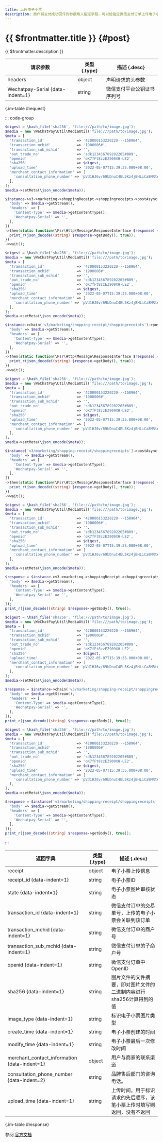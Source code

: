 ```yaml
---
title: 上传电子小票
description: 商户将支付成功回传的参数填入指定字段，可以给指定微信支付订单上传电子小票。 上传成功后，用户可以在账单详情页看到商户上传的电子小票。
---
```


# {{ $frontmatter.title }} {#post}

{{ $frontmatter.description }}

| 请求参数 | 类型 {.type} | 描述 {.desc}
| --- | --- | ---
| headers | object | 声明请求的头参数
| Wechatpay-Serial {data-indent=1} | string | 微信支付平台公钥证书序列号

{.im-table #request}

::: code-group

```php [异步纯链式]
$digest = \hash_file('sha256', 'file:///path/to/image.jpg');
$media = new \WeChatPay\Util\MediaUtil('file:///path/to/image.jpg');
$meta = [
  'transaction_id'               => '420000153220220···158964',
  'transaction_mchid'            => '1900006#',
  'transaction_sub_mchid'        => '',
  'out_trade_no'                 => 'sdk123456789202205#809',
  'openid'                       => 'oK7fFt8zzEZ909XH-LE2',
  'sha256'                       => $digest,
  'upload_time'                  => '2022-05-07T15:39:35.000+08:00',
  'merchant_contact_information' => [
    'consultation_phone_number' => 'pVd1HJ6v/69bDnuC4EL5Kz4jBHLiCa8MRtelw/wDa4SzfeespQO/0kjiwfqdfg==',//平台证书加密
  ],
];
$media->setMeta(\json_encode($meta));

$instance->v3->marketing->shoppingReceipt->shoppingreceipts->postAsync([
  'body' => $media->getStream(),
  'headers' => [
    'Content-Type' => $media->getContentType(),
    'Wechatpay-Serial' => '',
  ],
])
->then(static function(\Psr\Http\Message\ResponseInterface $response) {
  print_r(json_decode((string) $response->getBody(), true));
})
->wait();
```

```php [异步声明式]
$digest = \hash_file('sha256', 'file:///path/to/image.jpg');
$media = new \WeChatPay\Util\MediaUtil('file:///path/to/image.jpg');
$meta = [
  'transaction_id'               => '420000153220220···158964',
  'transaction_mchid'            => '1900006#',
  'transaction_sub_mchid'        => '',
  'out_trade_no'                 => 'sdk123456789202205#809',
  'openid'                       => 'oK7fFt8zzEZ909XH-LE2',
  'sha256'                       => $digest,
  'upload_time'                  => '2022-05-07T15:39:35.000+08:00',
  'merchant_contact_information' => [
    'consultation_phone_number' => 'pVd1HJ6v/69bDnuC4EL5Kz4jBHLiCa8MRtelw/wDa4SzfeespQO/0kjiwfqdfg==',//平台证书加密
  ],
];
$media->setMeta(\json_encode($meta));

$instance->chain('v3/marketing/shopping-receipt/shoppingreceipts')->postAsync([
  'body' => $media->getStream(),
  'headers' => [
    'Content-Type' => $media->getContentType(),
    'Wechatpay-Serial' => '',
  ],
])
->then(static function(\Psr\Http\Message\ResponseInterface $response) {
  print_r(json_decode((string) $response->getBody(), true));
})
->wait();
```

```php [异步属性式]
$digest = \hash_file('sha256', 'file:///path/to/image.jpg');
$media = new \WeChatPay\Util\MediaUtil('file:///path/to/image.jpg');
$meta = [
  'transaction_id'               => '420000153220220···158964',
  'transaction_mchid'            => '1900006#',
  'transaction_sub_mchid'        => '',
  'out_trade_no'                 => 'sdk123456789202205#809',
  'openid'                       => 'oK7fFt8zzEZ909XH-LE2',
  'sha256'                       => $digest,
  'upload_time'                  => '2022-05-07T15:39:35.000+08:00',
  'merchant_contact_information' => [
    'consultation_phone_number' => 'pVd1HJ6v/69bDnuC4EL5Kz4jBHLiCa8MRtelw/wDa4SzfeespQO/0kjiwfqdfg==',//平台证书加密
  ],
];
$media->setMeta(\json_encode($meta));

$instance['v3/marketing/shopping-receipt/shoppingreceipts']->postAsync([
  'body' => $media->getStream(),
  'headers' => [
    'Content-Type' => $media->getContentType(),
    'Wechatpay-Serial' => '',
  ],
])
->then(static function(\Psr\Http\Message\ResponseInterface $response) {
  print_r(json_decode((string) $response->getBody(), true));
})
->wait();
```

```php [同步纯链式]
$digest = \hash_file('sha256', 'file:///path/to/image.jpg');
$media = new \WeChatPay\Util\MediaUtil('file:///path/to/image.jpg');
$meta = [
  'transaction_id'               => '420000153220220···158964',
  'transaction_mchid'            => '1900006#',
  'transaction_sub_mchid'        => '',
  'out_trade_no'                 => 'sdk123456789202205#809',
  'openid'                       => 'oK7fFt8zzEZ909XH-LE2',
  'sha256'                       => $digest,
  'upload_time'                  => '2022-05-07T15:39:35.000+08:00',
  'merchant_contact_information' => [
    'consultation_phone_number' => 'pVd1HJ6v/69bDnuC4EL5Kz4jBHLiCa8MRtelw/wDa4SzfeespQO/0kjiwfqdfg==',//平台证书加密
  ],
];
$media->setMeta(\json_encode($meta));

$response = $instance->v3->marketing->shoppingReceipt->shoppingreceipts->post([
  'body' => $media->getStream(),
  'headers' => [
    'Content-Type' => $media->getContentType(),
    'Wechatpay-Serial' => '',
  ],
]);
print_r(json_decode((string) $response->getBody(), true));
```

```php [同步声明式]
$digest = \hash_file('sha256', 'file:///path/to/image.jpg');
$media = new \WeChatPay\Util\MediaUtil('file:///path/to/image.jpg');
$meta = [
  'transaction_id'               => '420000153220220···158964',
  'transaction_mchid'            => '1900006#',
  'transaction_sub_mchid'        => '',
  'out_trade_no'                 => 'sdk123456789202205#809',
  'openid'                       => 'oK7fFt8zzEZ909XH-LE2',
  'sha256'                       => $digest,
  'upload_time'                  => '2022-05-07T15:39:35.000+08:00',
  'merchant_contact_information' => [
    'consultation_phone_number' => 'pVd1HJ6v/69bDnuC4EL5Kz4jBHLiCa8MRtelw/wDa4SzfeespQO/0kjiwfqdfg==',//平台证书加密
  ],
];
$media->setMeta(\json_encode($meta));

$response = $instance->chain('v3/marketing/shopping-receipt/shoppingreceipts')->post([
  'body' => $media->getStream(),
  'headers' => [
    'Content-Type' => $media->getContentType(),
    'Wechatpay-Serial' => '',
  ],
]);
print_r(json_decode((string) $response->getBody(), true));
```

```php [同步属性式]
$digest = \hash_file('sha256', 'file:///path/to/image.jpg');
$media = new \WeChatPay\Util\MediaUtil('file:///path/to/image.jpg');
$meta = [
  'transaction_id'               => '420000153220220···158964',
  'transaction_mchid'            => '1900006#',
  'transaction_sub_mchid'        => '',
  'out_trade_no'                 => 'sdk123456789202205#809',
  'openid'                       => 'oK7fFt8zzEZ909XH-LE2',
  'sha256'                       => $digest,
  'upload_time'                  => '2022-05-07T15:39:35.000+08:00',
  'merchant_contact_information' => [
    'consultation_phone_number' => 'pVd1HJ6v/69bDnuC4EL5Kz4jBHLiCa8MRtelw/wDa4SzfeespQO/0kjiwfqdfg==',//平台证书加密
  ],
];
$media->setMeta(\json_encode($meta));

$response = $instance['v3/marketing/shopping-receipt/shoppingreceipts']->post([
  'body' => $media->getStream(),
  'headers' => [
    'Content-Type' => $media->getContentType(),
    'Wechatpay-Serial' => '',
  ],
]);
print_r(json_decode((string) $response->getBody(), true));
```

:::

| 返回字典 | 类型 {.type} | 描述 {.desc}
| --- | --- | ---
| receipt | object | 电子小票上传信息
| receipt_id {data-indent=1} | string | 电子小票ID
| state {data-indent=1} | string | 电子小票图片审核状态
| transaction_id {data-indent=1} | string | 微信支付订单的交易单号，上传的电子小票会关联到该订单
| transaction_mchid {data-indent=1} | string | 微信支付订单的商户号
| transaction_sub_mchid {data-indent=1} | string | 微信支付订单的子商户号
| openid {data-indent=1} | string | 微信支付订单中OpenID
| sha256 {data-indent=1} | string | 图片文件的文件摘要，即对图片文件的二进制内容进行sha256计算得到的值
| image_type {data-indent=1} | string | 标识电子小票图片类型
| create_time {data-indent=1} | string | 电子小票创建的时间
| modify_time {data-indent=1} | string | 电子小票最后一次修改时间
| merchant_contact_information {data-indent=1} | object | 用户与商家的联系渠道
| consultation_phone_number {data-indent=2} | string | 品牌售后部门的咨询电话。
| upload_time {data-indent=1} | string | 上传时间，用于标识请求的先后顺序，该笔小票上传时填写则返回，没有不返回

{.im-table #response}

参阅 [官方文档](https://pay.weixin.qq.com/docs/partner/apis/shopping-receipt/shopping-receipts/upload-shopping-receipt.html)
